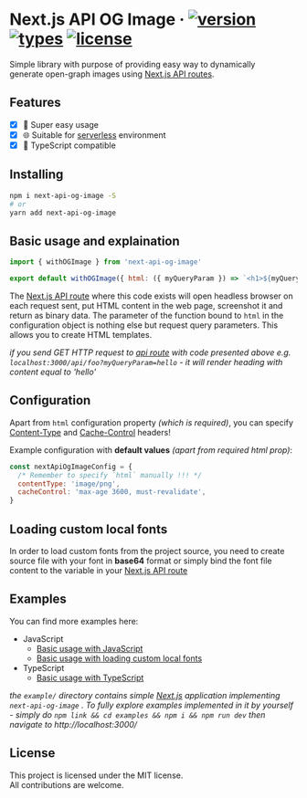 # Next.js API OG Image &middot; [![version](https://badgen.net/npm/v/next-api-og-image)](https://www.npmjs.com/package/next-api-og-image) [![types](https://badgen.net/npm/types/next-api-og-image)](https://www.npmjs.com/package/next-api-og-image) [![license](https://badgen.net/npm/license/next-api-og-image)](https://github.com/neg4n/next-api-og-image/blob/main/LICENSE)

Simple library with purpose of providing easy way to dynamically  
generate open-graph images using [Next.js API routes][next-api-routes].

## Features

- [x] 🐄 Super easy usage
- [x] 🌐 Suitable for [serverless][vercel-serverless] environment
- [x] 🥷 TypeScript compatible

## Installing

```sh
npm i next-api-og-image -S
# or
yarn add next-api-og-image
```

## Basic usage and explaination

```js
import { withOGImage } from 'next-api-og-image'

export default withOGImage({ html: ({ myQueryParam }) => `<h1>${myQueryParam}</h1>` })
```

The [Next.js API route][next-api-routes] where this code exists will open headless browser
on each request sent, put HTML content in the web page, screenshot it and return as binary data. The parameter of the function bound to `html` in the configuration object is nothing else but request query parameters. This allows you to create HTML templates.

_if you send GET HTTP request to [api route][next-api-routes] with code presented above e.g. `localhost:3000/api/foo?myQueryParam=hello` - it will render heading with content equal to 'hello'_

## Configuration

Apart from `html` configuration property _(which is required)_, you can specify [Content-Type][content-type] and [Cache-Control][cache-control] headers!

Example configuration with **default values** _(apart from required html prop)_:

```js
const nextApiOgImageConfig = {
  /* Remember to specify `html` manually !!! */
  contentType: 'image/png',
  cacheControl: 'max-age 3600, must-revalidate',
}
```

## Loading custom local fonts

In order to load custom fonts from the project source, you need to create source file with your font in **base64** format or simply bind the font file content to the variable in your [Next.js API route][next-api-routes]

## Examples

You can find more examples here:

- JavaScript
  - [Basic usage with JavaScript][basic]
  - [Basic usage with loading custom local fonts][basic-fonts-local]
- TypeScript
  - [Basic usage with TypeScript][basic-typescript]

_the `example/` directory contains simple [Next.js][next-homepage] application implementing `next-api-og-image` . To fully explore examples implemented in it by yourself - simply do `npm link && cd examples && npm i && npm run dev` then navigate to http://localhost:3000/_

## License

This project is licensed under the MIT license.  
All contributions are welcome.

[next-homepage]: https://nextjs.org/
[vercel-serverless]: https://vercel.com/docs/concepts/functions/introduction
[next-api-routes]: https://nextjs.org/docs/api-routes/introduction
[content-type]: https://developer.mozilla.org/en-US/docs/Web/HTTP/Headers/Content-Type
[cache-control]: https://developer.mozilla.org/en-US/docs/Web/HTTP/Headers/Cache-Control
[basic-typescript]: https://github.com/neg4n/next-api-og-image/tree/main/example/pages/api/basic-typescript.ts
[basic]: https://github.com/neg4n/next-api-og-image/tree/main/example/pages/api/basic.js
[basic-fonts-local]: https://github.com/neg4n/next-api-og-image/tree/main/example/pages/api/basic-custom-fonts-local.js

